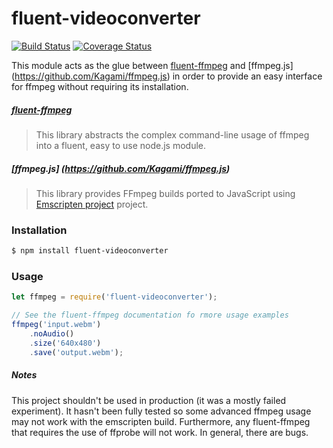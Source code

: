 # fluent-videoconverter

[![Build Status](https://travis-ci.org/Ryan-Bell/fluent-videoconverter.svg?branch=master)](https://travis-ci.org/Ryan-Bell/fluent-videoconverter)
[![Coverage Status](https://coveralls.io/repos/github/Ryan-Bell/fluent-videoconverter/badge.svg?branch=master)](https://coveralls.io/github/Ryan-Bell/fluent-videoconverter?branch=master)

This module acts as the glue between [fluent-ffmpeg](https://github.com/fluent-ffmpeg/node-fluent-ffmpeg) and [ffmpeg.js] (https://github.com/Kagami/ffmpeg.js) in order to provide an easy interface for ffmpeg without requiring its installation. 

##### [fluent-ffmpeg](https://github.com/fluent-ffmpeg/node-fluent-ffmpeg)
> This library abstracts the complex command-line usage of ffmpeg into a fluent, easy to use node.js module.

##### [ffmpeg.js] (https://github.com/Kagami/ffmpeg.js)
>  This library provides FFmpeg builds ported to JavaScript using [Emscripten project](https://github.com/kripken/emscripten) project.

### Installation

```sh
$ npm install fluent-videoconverter
```

### Usage

```javascript
let ffmpeg = require('fluent-videoconverter');

// See the fluent-ffmpeg documentation fo rmore usage examples
ffmpeg('input.webm')
    .noAudio()
    .size('640x480')
    .save('output.webm');
```

##### Notes
This project shouldn't be used in production (it was a mostly failed experiment). It hasn't been fully tested so some advanced ffmpeg usage may not work with the emscripten build. Furthermore, any fluent-ffmpeg that requires the use of ffprobe will not work. In general, there are bugs.
